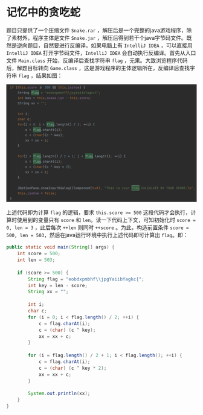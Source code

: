 # 记忆中的贪吃蛇

题目只提供了一个压缩文件 `Snake.rar` ，解压后是一个完整的java游戏程序，除了素材外，程序主体是文件 `Snake.jar` ，解压后得到若干个java字节码文件。既然是逆向题目，自然要进行反编译。如果电脑上有 `IntelliJ IDEA` ，可以直接用 `IntelliJ IDEA` 打开字节码文件，`IntelliJ IDEA` 会自动执行反编译。首先从入口文件 `Main.class` 开始，反编译后查找字符串 `flag` ，无果。大致浏览程序代码后，解题目标转向 `Game.class` ，这是游戏程序的主体逻辑所在，反编译后查找字符串 `flag` ，结果如图：

![在Game.class中查找flag](01/01_Game_flag.png)

上述代码即为计算 `flag` 的逻辑，要求 `this.score >= 500` 这段代码才会执行，计算时使用到的变量只有 `score` 和 `len`。读一下代码上下文，可知初始化时 `score = 0, len = 3` ，此后每次 `++len` 则同时 `++score` 。为此，构造前置条件 `score = 500, len = 503`，然后在java运行环境中执行上述代码即可计算出 `flag`。即：

```java
public static void main(String[] args) {
    int score = 500;
    int len = 503;

    if (score >= 500) {
        String flag = "eobdxpmbhf\\jpgYaiibYagkc{";
        int key = len - score;
        String xx = "";

        int i;
        char c;
        for (i = 0; i < flag.length() / 2; ++i) {
            c = flag.charAt(i);
            c = (char) (c ^ key);
            xx = xx + c;
        }

        for (i = flag.length() / 2 + 1; i < flag.length(); ++i) {
            c = flag.charAt(i);
            c = (char) (c ^ key * 2);
            xx = xx + c;
        }

        System.out.println(xx);
    }
}
```
